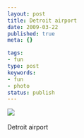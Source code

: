 ```yaml
---
layout: post
title: Detroit airport
date: 2009-03-22
published: true
meta: {}

tags:
- fun
type: post
keywords:
- fun
- photo
status: publish
---
```

![](http://media.eick.us/2011/05/4Lbi8pbnEldwy0x2qxTr2iPLo1_500.jpg)<br /><br />Detroit airport

